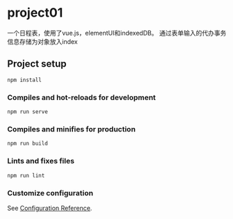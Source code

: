 # project01
一个日程表，使用了vue.js，elementUI和indexedDB。
通过表单输入的代办事务信息存储为对象放入index
## Project setup
```
npm install
```

### Compiles and hot-reloads for development
```
npm run serve
```

### Compiles and minifies for production
```
npm run build
```

### Lints and fixes files
```
npm run lint
```

### Customize configuration
See [Configuration Reference](https://cli.vuejs.org/config/).
